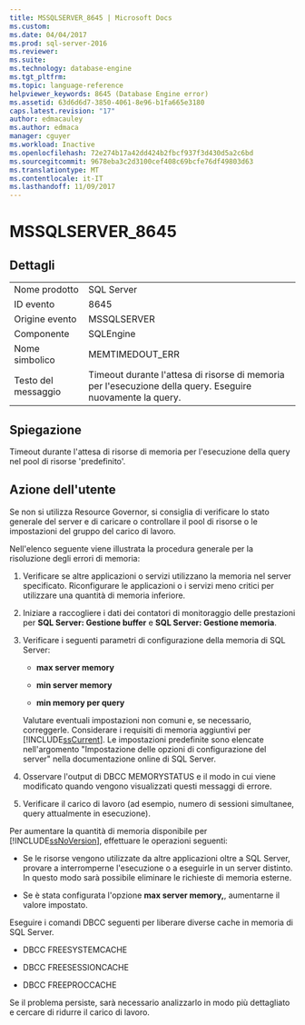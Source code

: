 ```yaml
---
title: MSSQLSERVER_8645 | Microsoft Docs
ms.custom: 
ms.date: 04/04/2017
ms.prod: sql-server-2016
ms.reviewer: 
ms.suite: 
ms.technology: database-engine
ms.tgt_pltfrm: 
ms.topic: language-reference
helpviewer_keywords: 8645 (Database Engine error)
ms.assetid: 63d6d6d7-3850-4061-8e96-b1fa665e3180
caps.latest.revision: "17"
author: edmacauley
ms.author: edmaca
manager: cguyer
ms.workload: Inactive
ms.openlocfilehash: 72e274b17a42dd424b2fbcf937f3d430d5a2c6bd
ms.sourcegitcommit: 9678eba3c2d3100cef408c69bcfe76df49803d63
ms.translationtype: MT
ms.contentlocale: it-IT
ms.lasthandoff: 11/09/2017
---
```

# <a name="mssqlserver8645"></a>MSSQLSERVER_8645
  
## <a name="details"></a>Dettagli  
  
|||  
|-|-|  
|Nome prodotto|SQL Server|  
|ID evento|8645|  
|Origine evento|MSSQLSERVER|  
|Componente|SQLEngine|  
|Nome simbolico|MEMTIMEDOUT_ERR|  
|Testo del messaggio|Timeout durante l'attesa di risorse di memoria per l'esecuzione della query. Eseguire nuovamente la query.|  
  
## <a name="explanation"></a>Spiegazione  
Timeout durante l'attesa di risorse di memoria per l'esecuzione della query nel pool di risorse 'predefinito'.  
  
## <a name="user-action"></a>Azione dell'utente  
Se non si utilizza Resource Governor, si consiglia di verificare lo stato generale del server e di caricare o controllare il pool di risorse o le impostazioni del gruppo del carico di lavoro.  
  
Nell'elenco seguente viene illustrata la procedura generale per la risoluzione degli errori di memoria:  
  
1.  Verificare se altre applicazioni o servizi utilizzano la memoria nel server specificato. Riconfigurare le applicazioni o i servizi meno critici per utilizzare una quantità di memoria inferiore.  
  
2.  Iniziare a raccogliere i dati dei contatori di monitoraggio delle prestazioni per **SQL Server: Gestione buffer** e **SQL Server: Gestione memoria**.  
  
3.  Verificare i seguenti parametri di configurazione della memoria di SQL Server:  
  
    -   **max server memory**  
  
    -   **min server memory**  
  
    -   **min memory per query**  
  
    Valutare eventuali impostazioni non comuni e, se necessario, correggerle. Considerare i requisiti di memoria aggiuntivi per [!INCLUDE[ssCurrent](../../includes/sscurrent-md.md)]. Le impostazioni predefinite sono elencate nell'argomento "Impostazione delle opzioni di configurazione del server" nella documentazione online di SQL Server.  
  
4.  Osservare l'output di DBCC MEMORYSTATUS e il modo in cui viene modificato quando vengono visualizzati questi messaggi di errore.  
  
5.  Verificare il carico di lavoro (ad esempio, numero di sessioni simultanee, query attualmente in esecuzione).  
  
Per aumentare la quantità di memoria disponibile per [!INCLUDE[ssNoVersion](../../includes/ssnoversion-md.md)], effettuare le operazioni seguenti:  
  
-   Se le risorse vengono utilizzate da altre applicazioni oltre a SQL Server, provare a interromperne l'esecuzione o a eseguirle in un server distinto. In questo modo sarà possibile eliminare le richieste di memoria esterne.  
  
-   Se è stata configurata l'opzione **max server memory,**, aumentarne il valore impostato.  
  
Eseguire i comandi DBCC seguenti per liberare diverse cache in memoria di SQL Server.  
  
-   DBCC FREESYSTEMCACHE  
  
-   DBCC FREESESSIONCACHE  
  
-   DBCC FREEPROCCACHE  
  
Se il problema persiste, sarà necessario analizzarlo in modo più dettagliato e cercare di ridurre il carico di lavoro.  
  
